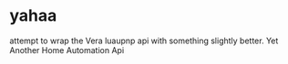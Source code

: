 yahaa
=====

attempt to wrap the Vera luaupnp api with something slightly better.  Yet Another Home Automation Api
